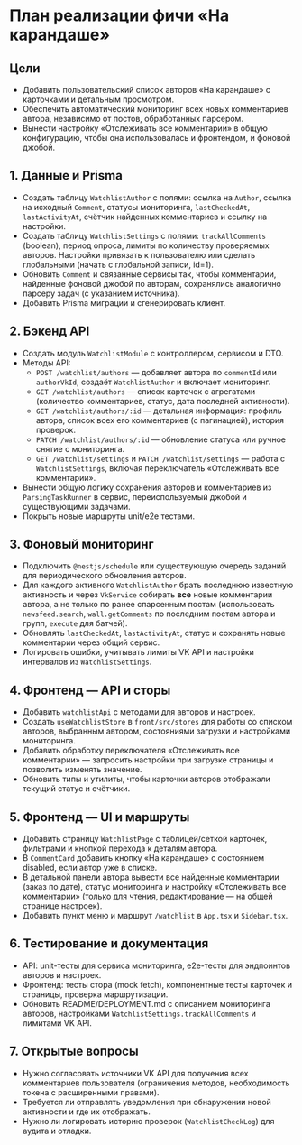 # План реализации фичи «На карандаше»

## Цели
- Добавить пользовательский список авторов «На карандаше» с карточками и детальным просмотром.
- Обеспечить автоматический мониторинг всех новых комментариев автора, независимо от постов, обработанных парсером.
- Вынести настройку «Отслеживать все комментарии» в общую конфигурацию, чтобы она использовалась и фронтендом, и фоновой джобой.

## 1. Данные и Prisma
- Создать таблицу `WatchlistAuthor` с полями: ссылка на `Author`, ссылка на исходный `Comment`, статусы мониторинга, `lastCheckedAt`, `lastActivityAt`, счётчик найденных комментариев и ссылку на настройки.
- Создать таблицу `WatchlistSettings` с полями: `trackAllComments` (boolean), период опроса, лимиты по количеству проверяемых авторов. Настройки привязать к пользователю или сделать глобальными (начать с глобальной записи, id=1).
- Обновить `Comment` и связанные сервисы так, чтобы комментарии, найденные фоновой джобой по авторам, сохранялись аналогично парсеру задач (с указанием источника).
- Добавить Prisma миграции и сгенерировать клиент.

## 2. Бэкенд API
- Создать модуль `WatchlistModule` c контроллером, сервисом и DTO.
- Методы API:
  - `POST /watchlist/authors` — добавляет автора по `commentId` или `authorVkId`, создаёт `WatchlistAuthor` и включает мониторинг.
  - `GET /watchlist/authors` — список карточек с агрегатами (количество комментариев, статус, дата последней активности).
  - `GET /watchlist/authors/:id` — детальная информация: профиль автора, список всех его комментариев (с пагинацией), история проверок.
  - `PATCH /watchlist/authors/:id` — обновление статуса или ручное снятие с мониторинга.
  - `GET /watchlist/settings` и `PATCH /watchlist/settings` — работа с `WatchlistSettings`, включая переключатель «Отслеживать все комментарии».
- Вынести общую логику сохранения авторов и комментариев из `ParsingTaskRunner` в сервис, переиспользуемый джобой и существующими задачами.
- Покрыть новые маршруты unit/e2e тестами.

## 3. Фоновый мониторинг
- Подключить `@nestjs/schedule` или существующую очередь заданий для периодического обновления авторов.
- Для каждого активного `WatchlistAuthor` брать последнюю известную активность и через `VkService` собирать **все** новые комментарии автора, а не только по ранее спарсенным постам (использовать `newsfeed.search`, `wall.getComments` по последним постам автора и групп, `execute` для батчей).
- Обновлять `lastCheckedAt`, `lastActivityAt`, статус и сохранять новые комментарии через общий сервис.
- Логировать ошибки, учитывать лимиты VK API и настройки интервалов из `WatchlistSettings`.

## 4. Фронтенд — API и сторы
- Добавить `watchlistApi` с методами для авторов и настроек.
- Создать `useWatchlistStore` в `front/src/stores` для работы со списком авторов, выбранным автором, состояниями загрузки и настройками мониторинга.
- Добавить обработку переключателя «Отслеживать все комментарии» — запросить настройки при загрузке страницы и позволить изменять значение.
- Обновить типы и утилиты, чтобы карточки авторов отображали текущий статус и счётчики.

## 5. Фронтенд — UI и маршруты
- Добавить страницу `WatchlistPage` с таблицей/сеткой карточек, фильтрами и кнопкой перехода к деталям автора.
- В `CommentCard` добавить кнопку «На карандаше» с состоянием disabled, если автор уже в списке.
- В детальной панели автора вывести все найденные комментарии (заказ по дате), статус мониторинга и настройку «Отслеживать все комментарии» (только для чтения, редактирование — на общей странице настроек).
- Добавить пункт меню и маршрут `/watchlist` в `App.tsx` и `Sidebar.tsx`.

## 6. Тестирование и документация
- API: unit-тесты для сервиса мониторинга, e2e-тесты для эндпоинтов авторов и настроек.
- Фронтенд: тесты стора (mock fetch), компонентные тесты карточек и страницы, проверка маршрутизации.
- Обновить README/DEPLOYMENT.md с описанием мониторинга авторов, настройками `WatchlistSettings.trackAllComments` и лимитами VK API.

## 7. Открытые вопросы
- Нужно согласовать источники VK API для получения всех комментариев пользователя (ограничения методов, необходимость токена с расширенными правами).
- Требуется ли отправлять уведомления при обнаружении новой активности и где их отображать.
- Нужно ли логировать историю проверок (`WatchlistCheckLog`) для аудита и отладки.
